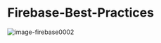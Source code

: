 # Firebase-Best-Practices


![image-firebase0002](https://user-images.githubusercontent.com/43721185/140622518-055732cf-d353-44ff-9fdd-71a6a04565ab.png)
